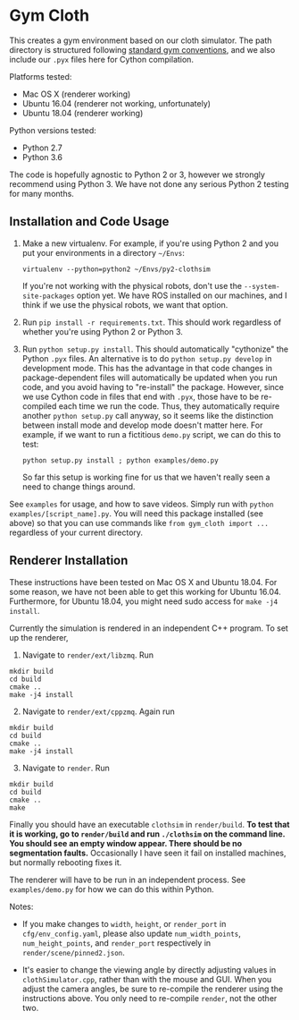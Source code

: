 # Gym Cloth

This creates a gym environment based on our cloth simulator. The path directory
is structured following [standard gym conventions][1], and we also include our
`.pyx` files here for Cython compilation.

Platforms tested:

- Mac OS X (renderer working)
- Ubuntu 16.04 (renderer not working, unfortunately)
- Ubuntu 18.04 (renderer working)

Python versions tested:

- Python 2.7
- Python 3.6

The code is hopefully agnostic to Python 2 or 3, however we strongly recommend
using Python 3. We have not done any serious Python 2 testing for many months.


## Installation and Code Usage

1. Make a new virtualenv. For example, if you're using Python 2 and you put
your environments in a directory `~/Envs`:

   ```
   virtualenv --python=python2 ~/Envs/py2-clothsim
   ```

   If you're not working with the physical robots, don't use the
   `--system-site-packages` option yet. We have ROS installed on our machines,
   and I think if we use the physical robots, we want that option.

2. Run `pip install -r requirements.txt`. This should work regardless of
whether you're using Python 2 or Python 3.

3. Run `python setup.py install`. This should automatically "cythonize" the
Python `.pyx` files. An alternative is to do `python setup.py develop` in
development mode. This has the advantage in that code changes in
package-dependent files will automatically be updated when you run code, and
you avoid having to "re-install" the package. However, since we use Cython code
in files that end with `.pyx`, those have to be re-compiled each time we run
the code. Thus, they automatically require another `python setup.py` call
anyway, so it seems like the distinction between install mode and develop mode
doesn't matter here. For example, if we want to run a fictitious `demo.py`
script, we can do this to test:

   ```
   python setup.py install ; python examples/demo.py
   ```

   So far this setup is working fine for us that we haven't really seen a need
   to change things around.

See `examples` for usage, and how to save videos. Simply run with `python
examples/[script_name].py`.  You will need this package installed (see above)
so that you can use commands like `from gym_cloth import ...` regardless of
your current directory.



## Renderer Installation

These instructions have been tested on Mac OS X and Ubuntu 18.04. For some
reason, we have not been able to get this working for Ubuntu 16.04. Furthermore,
for Ubuntu 18.04, you might need sudo access for `make -j4 install`.

Currently the simulation is rendered in an independent C++ program. To set up
the renderer,

1. Navigate to `render/ext/libzmq`. Run
```
mkdir build
cd build
cmake ..
make -j4 install
```
2. Navigate to `render/ext/cppzmq`. Again run
```
mkdir build
cd build
cmake ..
make -j4 install
```
3. Navigate to `render`. Run
```
mkdir build
cd build
cmake ..
make
```

Finally you should have an executable `clothsim` in `render/build`. **To test
that it is working, go to `render/build` and run `./clothsim` on the command
line. You should see an empty window appear. There should be no segmentation
faults.** Occasionally I have seen it fail on installed machines, but normally
rebooting fixes it.

The renderer will have to be run in an independent process. See
`examples/demo.py` for how we can do this within Python.

Notes:

- If you make changes to `width`, `height`, or `render_port` in
  `cfg/env_config.yaml`, please also update `num_width_points`,
  `num_height_points`, and `render_port` respectively in
  `render/scene/pinned2.json`.

- It's easier to change the viewing angle by directly adjusting values in
  `clothSimulator.cpp`, rather than with the mouse and GUI. When you adjust the
  camera angles, be sure to re-compile the renderer using the instructions
  above. You only need to re-compile `render`, not the other two.

[1]:https://github.com/openai/gym/tree/master/gym/envs
[2]:https://github.com/openai/gym/pull/1314
